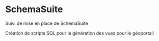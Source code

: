 # SchemaSuite
Suivi de mise en place de SchemaSuite

Création de scripts SQL pour la génération des vues pour le géoportail
